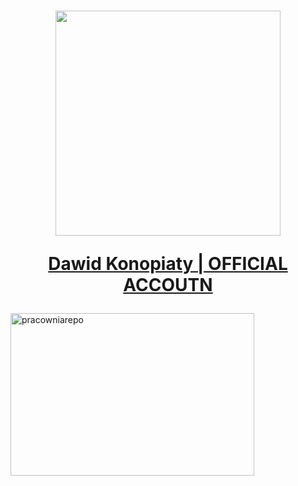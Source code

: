 <h1 align="center">
  <a href="https://github.com/DarkSpine433" target="blank">
    <img style="height:auto;" alt="" src="https://avatars.githubusercontent.com/u/93700087?v=4" width="360" height="260" class="avatar avatar-user width-full border color-bg-default">
    <p><b>Dawid Konopiaty | OFFICIAL ACCOUTN</b></p>
  </a>
</h1> 

<img  align="center" width="390" height="260" src="https://github-readme-stats.vercel.app/api/top-langs?username=pracowniarepo&show_icons=true&locale=en&layout=compact" alt="pracowniarepo" />

